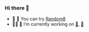 ### Hi there 👋
- 🎱 🎲 You can try [Random8](https://github.com/jirihofman/random8)
- 👨‍💻 🔭 I’m currently working on [🍓](https://github.com/jirihofman/strawberry-scim), [🥑](https://github.com/jirihofman/avocado)

<!--
**jirihofman/jirihofman** is a ✨ _special_ ✨ repository because its `README.md` (this file) appears on your GitHub profile.

Here are some ideas to get you started:

- 🌱 I’m currently learning ...
- 👯 I’m looking to collaborate on ...
- 🤔 I’m looking for help with ...
- 💬 Ask me about ...
- 📫 How to reach me: ...
- 😄 Pronouns: ...
- ⚡ Fun fact: ...
-->
